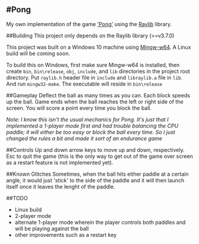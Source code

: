 #Pong
---
My own implementation of the game ['Pong'](https://en.wikipedia.org/wiki/Pong) using the [Raylib](https://github.com/raysan5/raylib) library.

##Building
This project only depends on the Raylib library (>=v3.7.0)

This project was built on a Windows 10 machine using [Mingw-w64](https://www.mingw-w64.org). A Linux build will be coming soon.

To build this on Windows, first make sure Mingw-w64 is installed, then create `bin`, `bin\release`, `obj`, `include`, and `lib` directories in the project root directory. Put `raylib.h` header file in `include` and `libraylib.a` file in `lib`. And run `mingw32-make`. The executable will reside in `bin\release`

##Gameplay
Deflect the ball as many times as you can. Each block speeds up the ball. Game ends when the ball reaches the left or right side of the screen. You will score a point every time you block the ball.

*Note: I know this isn't the usual mechanics for Pong. It's just that I implemented a 1-player mode first and had trouble balancing the CPU paddle; it will either be too easy or block the ball every time. So I just changed the rules a bit and made it sort of an endurance game*

##Controls
Up and down arrow keys to move up and down, respectively. Esc to quit the game (this is the only way to get out of the game over screen as a restart feature is not implemented yet).

##Known Glitches
Sometimes, when the ball hits either paddle at a certain angle, it would just 'stick' to the side of the paddle and it will then launch itself once it leaves the lenght of the paddle.

##TODO
- Linux build
- 2-player mode
- alternate 1-player mode wherein the player controls both paddles and will be playing against the ball
- other improvements such as a restart key
